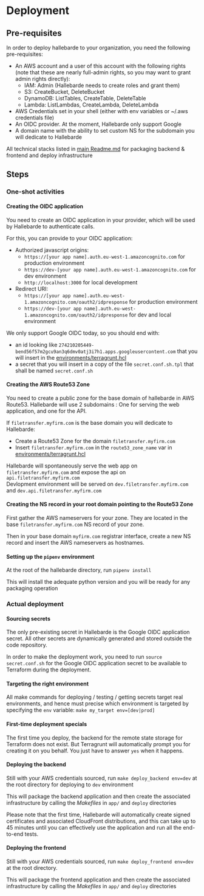 # Deployment
## Pre-requisites
In order to deploy hallebarde to your organization, you need the following pre-requisites:
 - An AWS account and a user of this account with the following rights (note that these are nearly full-admin rights, 
 so you may want to grant admin rights directly):
   - IAM: Admin (Hallebarde needs to create roles and grant them)
   - S3: CreateBucket, DeleteBucket
   - DynamoDB: ListTables, CreateTable, DeleteTable
   - Lambda: ListLambdas, CreateLambda, DeleteLambda
 - AWS Credentials set in your shell (either with env variables or ~/.aws credentials file)
 - An OIDC provider. At the moment, Hallebarde only support Google
 - A domain name with the ability to set custom NS for the subdomain you will dedicate to Hallebarde

All technical stacks listed in [main Readme.md](../README.md) for packaging backend & frontend and deploy infrastructure

## Steps
### One-shot activities
#### Creating the OIDC application
You need to create an OIDC application in your provider, which will be used by Hallebarde to authenticate calls. 

For this, you can provide to your OIDC application:
 - Authorized javascript origins: 
   - `https://[your app name].auth.eu-west-1.amazoncognito.com` for production environment
   - `https://dev-[your app name].auth.eu-west-1.amazoncognito.com` for dev environment
   - `http://localhost:3000` for local development
 - Redirect URI:
   - `https://[your app name].auth.eu-west-1.amazoncognito.com/oauth2/idpresponse` for production environment
   - `https://dev-[your app name].auth.eu-west-1.amazoncognito.com/oauth2/idpresponse` for dev and local environment

We only support Google OIDC today, so you should end with:
 - an id looking like 
`274210205449-bend56f57m2gcu9an3q6dmv0atj3i7h1.apps.googleusercontent.com` that you will insert in the 
[environments/terragrunt.hcl](environments/terragrunt.hcl)
- a secret that you will insert in a copy of the file `secret.conf.sh.tpl` that shall be named `secret.conf.sh`

#### Creating the AWS Route53 Zone
You need to create a public zone for the base domain of hallebarde in AWS Route53. 
Hallebarde will use 2 subdomains : One for serving the web application, and one for the API.

If `filetransfer.myfirm.com` is the base domain you will dedicate to Hallebarde:
 - Create a Route53 Zone for the domain `filetransfer.myfirm.com`
 - Insert `filetransfer.myfirm.com` in the `route53_zone_name` var in 
 [environments/terragrunt.hcl](environments/terragrunt.hcl)
 
Hallebarde will spontaneously serve the web app on `filetransfer.myfirm.com` and expose the api on 
`api.filetransfer.myfirm.com` <br />
Devlopment environment will be served on `dev.filetransfer.myfirm.com` and `dev.api.filetransfer.myfirm.com`

#### Creating the NS record in your root domain pointing to the Route53 Zone
First gather the AWS nameservers for your zone. They are located in the base `filetransfer.myfirm.com` NS record 
of your zone.

Then in your base domain `myfirm.com` registrar interface, create a new NS record and insert the 
AWS nameservers as hostnames.

#### Setting up the `pipenv` environment
At the root of the hallebarde directory, run ```pipenv install```

This will install the adequate python version and you will be ready for any packaging operation
 

### Actual deployment
#### Sourcing secrets
The only pre-existing secret in Hallebarde is the Google OIDC application secret. All other secrets are dynamically
generated and stored outside the code repository.

In order to make the deployment work, you need to run `source secret.conf.sh` for the Google OIDC application secret
to be available to Terraform during the deployment.

#### Targeting the right environment
All make commands for deploying / testing / getting secrets target real environments, and hence must precise which
environment is targeted by specifying the `env` variable:
```make my_target env=[dev|prod]```

#### First-time deployment specials
The first time you deploy, the backend for the remote state storage for Terraform does not exist. But Terragrunt
will automatically prompt you for creating it on you behalf. You just have to answer `yes` when it happens.

#### Deploying the backend
Still with your AWS credentials sourced, run `make deploy_backend env=dev` at the root directory for deploying to `dev`
environment

This will package the backend application and then create the associated infrastructure by calling the _Makefiles_ in 
`app/` and `deploy` directories

Please note that the first time, Hallebarde will automatically create signed certificates and associated 
CloudFront distributions, and this can take up to 45 minutes until you can effectively use the application 
and run all the end-to-end tests.

#### Deploying the frontend
Still with your AWS credentials sourced, run `make deploy_frontend env=dev` at the root directory. 
      
This will package the frontend application and then create the associated infrastructure by calling the _Makefiles_ in 
`app/` and `deploy` directories